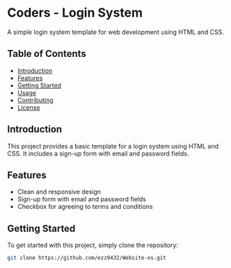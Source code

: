 # Coders - Login System

A simple login system template for web development using HTML and CSS.

## Table of Contents

- [Introduction](#introduction)
- [Features](#features)
- [Getting Started](#getting-started)
- [Usage](#usage)
- [Contributing](#contributing)
- [License](#license)

## Introduction

This project provides a basic template for a login system using HTML and CSS. It includes a sign-up form with email and password fields.

## Features

- Clean and responsive design
- Sign-up form with email and password fields
- Checkbox for agreeing to terms and conditions

## Getting Started

To get started with this project, simply clone the repository:

```bash
git clone https://github.com/ezz9432/Website-os.git
